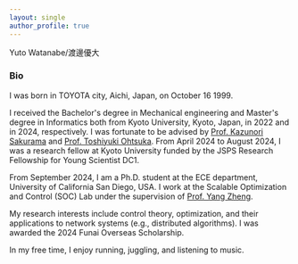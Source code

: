 ```yaml
---
layout: single
author_profile: true
---
```

Yuto Watanabe/渡邊優大

### Bio
I was born in TOYOTA city, Aichi, Japan, on October 16 1999.

I received the Bachelor's degree in Mechanical engineering and Master's degree in Informatics both from Kyoto University, Kyoto, Japan, in 2022 and in 2024, respectively.
I was fortunate to be advised by [Prof. Kazunori Sakurama](http://www.ids.sys.i.kyoto-u.ac.jp/sakurama/index_e.html) and [Prof. Toshiyuki Ohtsuka](http://www.ids.sys.i.kyoto-u.ac.jp/~ohtsuka/index.htm).
From April 2024 to August 2024, I was a research fellow at Kyoto University funded by the JSPS Research Fellowship for Young Scientist DC1.

From September 2024, I am a Ph.D. student at the ECE department, University of California San Diego, USA.
I work at the Scalable Optimization and Control (SOC) Lab under the supervision of [Prof. Yang Zheng](https://zhengy09.github.io/index.html).

My research interests include control theory, optimization, and their applications to network systems (e.g., distributed algorithms).
I was awarded the 2024 Funai Overseas Scholarship.

In my free time, I enjoy running, juggling, and listening to music.